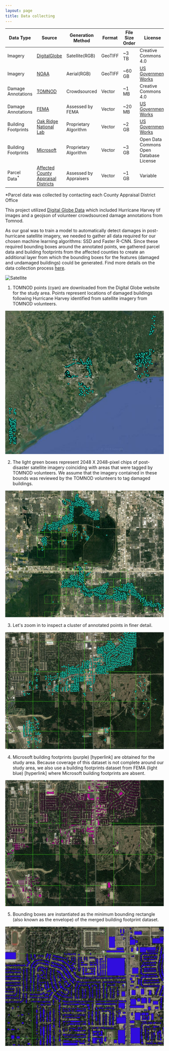 ```yaml
---
layout: page
title: Data collecting
---
```

| Data Type| Source|Generation Method|Format|File Size Order|License|
| -------------- | ----------- | ------------ | ------------- |-------------- | ------------- |
| Imagery|[DigitalGlobe](https://www.digitalglobe.com/opendata/hurricane-harvey/post-event)| Satellite(RGB)|GeoTIFF|~3 TB|Creative Commons 4.0|
| Imagery|[NOAA](https://storms.ngs.noaa.gov/storms/harvey/index.html#7/28.400/-96.690)|Aerial(RGB)|GeoTIFF|~60 GB|[US Government Works](https://www.usa.gov/government-works)|
| Damage Annotations|[TOMNOD](https://www.digitalglobe.com/opendata/hurricane-harvey/vector-data)|Crowdsourced|Vector|~1 MB|Creative Commons 4.0|
| Damage Annotations|[FEMA](https://data.femadata.com/NationalDisasters/)|Assessed by FEMA|Vector|~20 MB|[US Government Works](https://www.usa.gov/government-works)|
| Building Footprints|[Oak Ridge National Lab](https://data.femadata.com/NationalDisasters/)|Proprietary Algorithm|Vector|~2 GB|[US Government Works](https://www.usa.gov/government-works)|
| Building Footprints|[Microsoft](https://github.com/Microsoft/Open-Maps/wiki/Microsoft-Building-Footprint-Release)| Proprietary Algorithm|Vector|~3 GB|Open Data Commons Open Database License|
|Parcel Data<sup>*</sup>|[Affected County Appraisal Districts](https://github.com/DDS-Lab/disaster-image-processing/blob/master/Parcel%20Data%20for%20Affected%20Counties%20-%20Sheet1.csv)|Assessed by Appraisers|Vector|~1 GB|Variable|

*Parcel data was collected by contacting each County Appraisal District Office

This project utilized [Digital Globe Data](https://www.digitalglobe.com/opendata/hurricane-harvey/post-event) which included Hurricane Harvey tif images and a geojson of volunteer crowdsourced damage annotations from Tomnod.

As our goal was to train a model to automatically detect damages in post-hurricane satellite imagery, we needed to gather all data required for our chosen machine learning algorithms: SSD and Faster R-CNN.  Since these required bounding boxes around the annotated points, we gathered parcel data and building footprints from the affected counties to create an additional layer from which the bounding boxes for the features (damaged and undamaged buildings) could be generated.  Find more details on the data collection process [here](https://github.com/DDS-Lab/disaster-image-processing/blob/master/data.md).

![Satellite](Webp.net-gifmaker1.gif)

1. TOMNOD points (cyan) are downloaded from the Digital Globe website for the study area. Points represent locations of damaged buildings following Hurricane Harvey identified from satellite imagery from TOMNOD volunteers.

![png](https://github.com/DDS-Lab/disaster-damage-detection/blob/master/data1.png?raw=true)

2. The light green boxes represent 2048 X 2048-pixel chips of post-disaster satellite imagery coinciding with areas that were tagged by TOMNOD volunteers. We assume that the imagery contained in these bounds was reviewed by the TOMNOD volunteers to tag damaged buildings.

![png](https://github.com/DDS-Lab/disaster-damage-detection/blob/master/data3.png?raw=true)

3. Let's zoom in to inspect a cluster of annotated points in finer detail.

![png](https://github.com/DDS-Lab/disaster-damage-detection/blob/master/data4.png?raw=true)

4. Microsoft building footprints (purple) [hyperlink] are obtained for the study area. Because coverage of this dataset is not complete around our study area, we also use a building footprints dataset from FEMA (light blue) [hyperlink] where Microsoft building footprints are absent.

![png](https://github.com/DDS-Lab/disaster-damage-detection/blob/master/data6.png?raw=true)

5. Bounding boxes are instantiated as the minimum bounding rectangle (also known as the envelope) of the merged building footprint dataset.

![png](https://github.com/DDS-Lab/disaster-damage-detection/blob/master/data8.png?raw=true)

